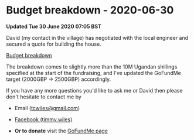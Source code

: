 # Budget breakdown - 2020-06-30

**Updated Tue 30 June 2020 07:05 BST**

David (my contact in the village) has negotiated
with the local engineer and secured a quote
for building the house. 

[Budget breakdown](https://docs.google.com/document/d/1T0_5IoKHOs6oxn-PAll0rTl7PZoU1SvLJSLwZ8Cx10E) 

The breakdown comes to slightly more than the 
10M Ugandan shillings specified at the start of
the fundraising, and I've updated the GoFundMe target
(2000GBP -> 2500GBP) accordingly. 

If you have any more questions you'd like to ask
me or David then please don't hesitate to contact
me by

* Email (tcwiles@gmail.com) 

* [Facebook (timmy.wiles)](https://www.facebook.com/timmy.wiles)

* **Or to donate** visit the [GoFundMe page](https://www.gofundme.com/f/a-house-for-arthur-before-the-rains-come?utm_source=customer&utm_medium=copy_link&utm_campaign=p_cf+share-flow-1)  

